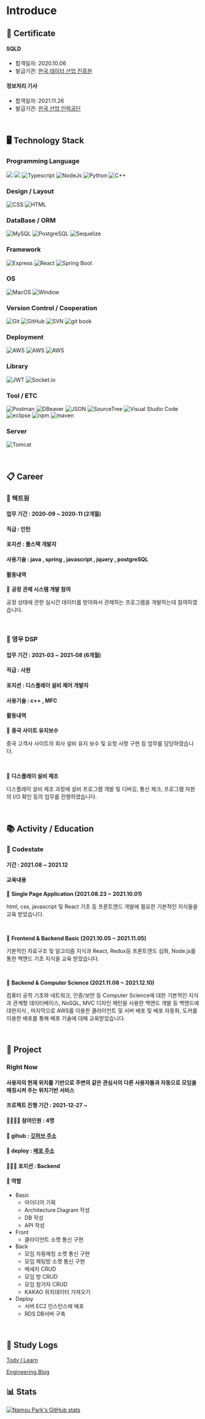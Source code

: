 # Introduce


## 📄 Certificate

#### SQLD
* 합격일자: 2020.10.06
* 발급기관: [한국 데이터 산업 진흥원](https://www.dataq.or.kr/www/main.do)
#### 정보처리 기사
* 합격일자: 2021.11.26
* 발급기관: [한국 산업 인력공단](https://www.hrdkorea.or.kr/)

<br>

## 🖥 Technology Stack

### Programming Language

<img src="https://img.shields.io/badge/JAVA-007396?style=for-the-badge&logo=java&logoColor=white"> <img src="https://img.shields.io/badge/javascript-F7DF1E?style=for-the-badge&logo=javascript&logoColor=black"> ![Typescript](https://img.shields.io/badge/Typescript-3178C6.svg?&style=for-the-badge&logo=typescript&logoColor=white) <img alt="NodeJs" src ="https://img.shields.io/badge/NodeJs-green.svg?&style=for-the-badge&logo=nodedotjs&logoColor=white"/> <img alt="Python" src ="https://img.shields.io/badge/Python-3776AB.svg?&style=for-the-badge&logo=Python&logoColor=white"/> ![C++](https://img.shields.io/badge/C++-00599C.svg?&style=for-the-badge&logo=c%2B%2B&logoColor=white)

### Design / Layout
![CSS](https://img.shields.io/badge/CSS-1572B6?style=for-the-badge&logo=css3&logoColor=white) ![HTML](https://img.shields.io/badge/HTML-E34F26?style=for-the-badge&logo=html5&logoColor=white)

### DataBase / ORM

![MySQL](https://img.shields.io/badge/MySQL-00000F?style=for-the-badge&logo=MySQL&logoColor=white) ![PostgreSQL](https://img.shields.io/badge/PostgreSQL-316192?style=for-the-badge&logo=postgresql&logoColor=white) ![Sequelize](https://img.shields.io/badge/Sequelize-52B0E7?style=for-the-badge&logo=sequelize&logoColor=white)

### Framework

<img alt="Express" src="https://img.shields.io/badge/Express-404D59?style=for-the-badge&logo=express&logoColor=white" /> <img alt="React" src="https://img.shields.io/badge/React-20232A?style=for-the-badge&logo=react&logoColor=61DAFB" /> ![Spring Boot](https://img.shields.io/badge/Spring_Boot-6DB33F?style=for-the-badge&logo=spring-boot&logoColor=white)

### OS

![MacOS](https://img.shields.io/badge/MacOS-000000?style=for-the-badge&logo=macos&logoColor=white) ![Window](https://img.shields.io/badge/Window-0078D6?style=for-the-badge&logo=windows&logoColor=white)

### Version Control / Cooperation

![Git](https://img.shields.io/badge/Git-F05032?style=for-the-badge&logo=git&logoColor=white) ![GitHub](https://img.shields.io/badge/GitHub-100000?style=for-the-badge&logo=github&logoColor=white) ![SVN](https://img.shields.io/badge/SVN-809CC9?style=for-the-badge&logo=subversion&logoColor=white) ![git book](https://img.shields.io/badge/GitBook-3884FF?style=for-the-badge&logo=gitbook&logoColor=white)

### Deployment

<img alt="AWS" src="https://img.shields.io/badge/EC2-232F3E?style=for-the-badge&logo=amazon-aws&logoColor=white" /> <img alt="AWS" src="https://img.shields.io/badge/RDS-232F3E?style=for-the-badge&logo=amazon-aws&logoColor=white" /> <img alt="AWS" src="https://img.shields.io/badge/S3-232F3E?style=for-the-badge&logo=amazon-aws&logoColor=white" />

### Library

<img alt="JWT" src="https://img.shields.io/badge/jwt-232F3E?style=for-the-badge&logo=json-web-tokens&logoColor=white" /> <img alt="Socket.io" src="https://img.shields.io/badge/Socket.io-010101?style=for-the-badge&logo=socket.io&logoColor=white" /> 


### Tool / ETC

<img alt="Postman" src="https://img.shields.io/badge/Postman-FF6C37?style=for-the-badge&logo=postman&logoColor=white" /> <img alt="DBeaver" src="https://img.shields.io/badge/DBeaver-41454A?style=for-the-badge&logoColor=white" />  ![JSON](https://img.shields.io/badge/JSON-000000?style=for-the-badge&logo=json&logoColor=##00CBEC) ![SourceTree](https://img.shields.io/badge/SourceTree-00CBEC?style=for-the-badge&logo=sourcetree&logoColor=#00CBEC) ![Visual Studio Code](https://img.shields.io/badge/VSCode-007ACC?style=for-the-badge&logo=visual-studio-code&logoColor=#00CBEC) ![eclipse](https://img.shields.io/badge/eclipse-2C2255?style=for-the-badge&logo=eclipse-ide&logoColor=#00CBEC) ![npm](https://img.shields.io/badge/npm-CB3837?style=for-the-badge&logo=npm&logoColor=#00CBEC) ![maven](https://img.shields.io/badge/maven-C71A36?style=for-the-badge&logo=apache-maven&logoColor=#00CBEC)

### Server

![Tomcat](https://img.shields.io/badge/Tomcat-F8DC75?style=for-the-badge&logo=apachetomcat&logoColor=black)

<br>

## 📋 Career

### 🏢 텍트원

#### 업무 기간 : 2020-09 ~ 2020-11 (2개월)

#### 직급 : 인턴

#### 포지션 : 풀스택 개발자

#### 사용기술 : java , spring , javascript , jquery , postgreSQL

#### 활동내역

🧷 **공정 관제 시스템 개발 참여**

공정 상태에 관한 실시간 데이터를 받아와서 관제하는 프로그램을 개발하는데 참여하였습니다.

<br>

### 🏢 영우 DSP

#### 업무 기간 : 2021-03 ~ 2021-08 (6개월)

#### 직급 : 사원

#### 포지션 : 디스플레이 설비 제어 개발자

#### 사용기술 : c++ , MFC

#### 활동내역

🧷 **중국 사이트 유지보수**

중국 고객사 사이트의 회사 설비 유지 보수 및 요청 사항 구현 등 업무를 담당하였습니다.

<br>

🧷 **디스플레이 설비 제조**

디스플레이 설비 제조 과정에 설비 프로그램 개발 및 디버깅, 통신 체크, 프로그램 자원의 I/O 확인 등의 업무를 진행하였습니다.

<br>

## 📚 Activity / Education

### 🏫 Codestate

#### 기간 : 2021.08 ~ 2021.12

#### 교육내용

📗 **Single Page Application (2021.08.23 ~ 2021.10.01)**

html, css, javascript 및 React 기초 등 프론트엔드 개발에 필요한 기본적인 지식들을 교육 받았습니다.

<br>

📘 **Frontend & Backend Basic (2021.10.05 ~ 2021.11.05)**

기본적인 자료구조 및 알고리즘 지식과 React, Redux등 프론트엔드 심화, Node.js를 통한 백엔드 기초 지식을 교육 받았습니다.

<br>

📙 **Backend & Computer Science (2021.11.08 ~ 2021.12.10)**

컴퓨터 공학 기초와 네트워크, 인증/보안 등 Computer Science에 대한 기본적인 지식과 관계형 데이터베이스, NoSQL, MVC 디자인 패턴을 사용한 백엔드 개발 등 백엔드에 대한지식 , 마지막으로 AWS를 이용한 클라이언트 및 서버 배포 및 배포 자동화, 도커를 이용한 배포를 통해 배포 기술에 대해 교육받았습니다.

<br>

## 📑 Project

### Right Now

#### 사용자의 현재 위치를 기반으로 주변의 같은 관심사의 다른 사용자들과 자동으로 모임을 매칭시켜 주는 위치기반 서비스

#### 프로젝트 진행 기간 : 2021-12-27 ~ 

#### 👨‍👨‍👧‍👧 참여인원 : 4명

#### 📁 gihub : [깃허브 주소](https://www.right-now.link)

#### 📂 deploy : [배포 주소](http://final-project-rightnow.s3-website.ap-northeast-2.amazonaws.com/)

#### 🧑🏻‍💻 포지션 : Backend

#### 👔 역할
- Basic
  - 아이디어 기획
  - Architecture Diagram 작성
  - DB 작성
  - API 작성
- Front
  - 클라이언트 소켓 통신 구현
- Back
  - 모임 자동매칭 소켓 통신 구현
  - 모임 채팅방 소켓 통신 구현
  - 메세지 CRUD
  - 모임 방 CRUD
  - 모임 참가자 CRUD
  - KAKAO 위치데이터 가져오기
- Deploy
  - 서버 EC2 인스턴스에 배포
  - RDS DB서버 구축

<br>

## 📖 Study Logs 

[Tody I Learn](https://github.com/PARKNAMSU/TIL)

[Engineering Blog](https://nspark.tistory.com/)

## 📊 Stats
[![Namsu Park's GitHub stats](https://github-readme-stats.vercel.app/api?username=PARKNAMSU&theme=radical)](https://github.com/anuraghazra/github-readme-stats)

<!--
**PARKNAMSU/PARKNAMSU** is a ✨ _special_ ✨ repository because its `README.md` (this file) appears on your GitHub profile.

Here are some ideas to get you started:

- 🔭 I’m currently working on ...
- 🌱 I’m currently learning ...
- 👯 I’m looking to collaborate on ...
- 🤔 I’m looking for help with ...
- 💬 Ask me about ...
- 📫 How to reach me: ...
- 😄 Pronouns: ...
- ⚡ Fun fact: ...
-->
